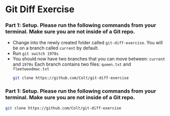 # Git Diff Exercise

### Part 1: Setup. Please run the following commands from your terminal. Make sure you are not inside of a Git repo.
- Change into the newly created folder called `git-diff-exercise`.  You will be on a branch called `current` by default.
- Run `git switch 1970s`
- You should now have two branches that you can move between: `current` and `1970s` Each branch contains two files: `queen.txt` and `fleetwoodmac.txt`
   ```sh
   git clone https://github.com/Colt/git-diff-exercise
   ```

### Part 1: Setup. Please run the following commands from your terminal. Make sure you are not inside of a Git repo.

   ```sh
   git clone https://github.com/Colt/git-diff-exercise
   ```
